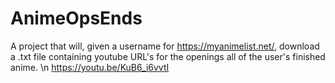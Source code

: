 # AnimeOpsEnds
A project that will, given a username for https://myanimelist.net/, download a .txt file containing youtube URL's for the openings all of the user's finished anime. \n
https://youtu.be/KuB6_i6vvtI
